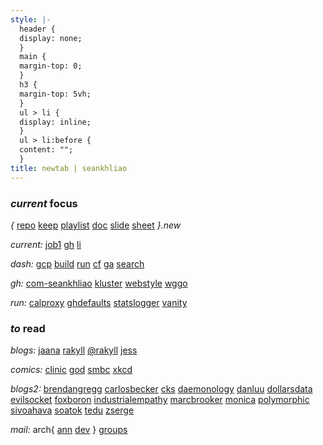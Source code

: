 ```yaml
---
style: |-
  header {
  display: none;
  }
  main {
  margin-top: 0;
  }
  h3 {
  margin-top: 5vh;
  }
  ul > li {
  display: inline;
  }
  ul > li:before {
  content: "";
  }
title: newtab | seankhliao
---
```


### _current_ focus

_{_
[repo](https://repo.new)
[keep](https://keep.new)
[playlist](https://playlist.new)
[doc](https://doc.new)
[slide](https://slide.new)
[sheet](https://sheet.new)
_}.new_

_current:_
[job1](https://docs.google.com/spreadsheets/d/1bEir7geFARtqd4gr52rB9f5EEWpPlsGSPVdAmAQkdbI/edit#gid=0)
[gh](https://github.com/seankhliao)
[li](https://www.linkedin.com/in/seankhliao/)

_dash:_
[gcp](https://console.cloud.google.com)
[build](https://console.cloud.google.com/cloud-build/builds?project=com-seankhliao)
[run](https://console.cloud.google.com/run?project=com-seankhliao)
[cf](https://dash.cloudflare.com)
[ga](https://analytics.google.com)
[search](https://search.google.com/search-console)

_gh:_
[com-seankhliao](https://github.com/seankhliao/com-seankhliao)
[kluster](https://github.com/seankhliao/kluster)
[webstyle](https://github.com/seankhliao/webstyle)
[wggo](https://github.com/seankhliao/wggo)

_run:_
[calproxy](https://github.com/seankhliao/calproxy)
[ghdefaults](https://github.com/seankhliao/ghdefaults)
[statslogger](https://github.com/seankhliao/statslogger)
[vanity](https://github.com/seankhliao/vanity)

### _to_ read

_blogs:_
[jaana](https://jbd.dev)
[rakyll](https://rakyll.org)
[@rakyll](https://medium.com/@rakyll)
[jess](https://jess.dev)

_comics:_
[clinic](https://www.webtoons.com/en/challenge/clinic-of-horrors/list?title_no=274661)
[god](https://www.webtoons.com/en/comedy/adventures-of-god/list?title_no=853)
[smbc](https://www.smbc-comics.com)
[xkcd](https://xkcd.com)

_blogs2:_
[brendangregg](http://www.brendangregg.com/blog/)
[carlosbecker](https://carlosbecker.com/posts)
[cks](https://utcc.utoronto.ca/~cks/space/blog/__IndexChron)
[daemonology](http://www.daemonology.net/blog/)
[danluu](http://danluu.com/)
[dollarsdata](https://ofdollarsanddata.com/popular-posts/)
[evilsocket](https://www.evilsocket.net/)
[foxboron](https://linderud.dev/blog/)
[industrialempathy](https://www.industrialempathy.com/)
[marcbrooker](https://brooker.co.za/blog/)
[monica](https://meowni.ca)
[polymorphic](https://reasonablypolymorphic.com/blog/archives/)
[sivoahava](https://www.simoahava.com/)
[soatok](https://soatok.blog/b/)
[tedu](https://flak.tedunangst.com/)
[zserge](https://zserge.com/)

_mail:_
arch{
[ann](https://lists.archlinux.org/pipermail/arch-announce/)
[dev](https://lists.archlinux.org/pipermail/arch-dev-public/)
}
[groups](https://groups.google.com/my-groups)
